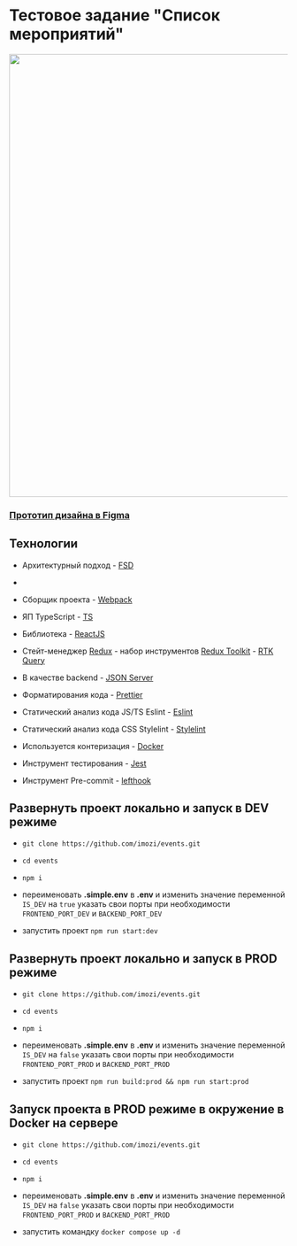 # Тестовое задание "Список мероприятий"

<img src="https://github.com/imozi/events/assets/29326762/d013b282-4dd1-4328-bedc-f3230cf43b2e" width="800">


### [Прототип дизайна в Figma](https://www.figma.com/file/MXOIe4843Fiy2vM5yfxTrL/Testing?type=design&node-id=0%3A1&mode=design&t=1yKYsWcYGZVHYlTm-1)

## Технологии

- Архитектурный подход - [FSD](https://feature-sliced.design/ru/docs/get-started/overview)
- 
- Сборщик проекта - [Webpack](https://webpack.js.org/)

- ЯП TypeScript - [TS](https://www.typescriptlang.org/)

- Библиотека - [ReactJS](https://reactjs.org/)

- Стейт-менеджер [Redux](https://redux.js.org/) - набор инструментов [Redux Toolkit](https://redux-toolkit.js.org/) - [RTK Query](https://redux-toolkit.js.org/rtk-query/overview)

- В качестве backend - [JSON Server](https://github.com/typicode/json-server)

- Форматирования кода - [Prettier](https://prettier.io/)

- Статический анализ кода JS/TS Eslint - [Eslint](https://www.typescriptlang.org/)

- Статический анализ кода CSS Stylelint - [Stylelint](https://stylelint.io/)

- Используется контеризация -  [Docker](https://www.docker.com/)

- Инструмент тестирования - [Jest](https://jestjs.io/)

- Инструмент Pre-commit - [lefthook](https://evilmartians.com/chronicles/lefthook-knock-your-teams-code-back-into-shape)


## Развернуть проект локально и запуск в DEV режиме

-  `git clone https://github.com/imozi/events.git`

-  `cd events`

-  `npm i`

-  переименовать **.simple.env** в **.env** и изменить значение переменной `IS_DEV` на `true` указать свои порты при необходимости `FRONTEND_PORT_DEV` и `BACKEND_PORT_DEV`

-  запустить проект `npm run start:dev`


## Развернуть проект локально и запуск в PROD режиме

-  `git clone https://github.com/imozi/events.git`

-  `cd events`

-  `npm i`

-  переименовать **.simple.env** в **.env** и изменить значение переменной `IS_DEV` на `false` указать свои порты при необходимости `FRONTEND_PORT_PROD` и `BACKEND_PORT_PROD`

-  запустить проект `npm run build:prod && npm run start:prod`


## Запуск проекта в PROD режиме в окружение в Docker на сервере

-  `git clone https://github.com/imozi/events.git`

-  `cd events`

-  `npm i`

-  переименовать **.simple.env** в **.env** и изменить значение переменной `IS_DEV` на `false` указать свои порты при необходимости `FRONTEND_PORT_PROD` и `BACKEND_PORT_PROD`

-  запустить командку `docker compose up -d`
